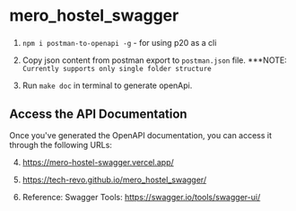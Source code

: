 # mero_hostel_swagger
###

1. `npm i postman-to-openapi -g` - for using p20 as a cli

2. Copy json content from postman export to `postman.json` file. \*\*\*NOTE: `Currently supports only single folder structure`

3. Run `make doc` in terminal to generate openApi.

## Access the API Documentation

Once you've generated the OpenAPI documentation, you can access it through the following URLs:

4. https://mero-hostel-swagger.vercel.app/

5. https://tech-revo.github.io/mero_hostel_swagger/

6. Reference: Swagger Tools: https://swagger.io/tools/swagger-ui/


